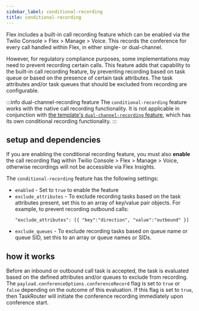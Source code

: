 ```yaml
---
sidebar_label: conditional-recording
title: conditional-recording
---
```


Flex includes a built-in call recording feature which can be enabled via the Twilio Console > Flex > Manage > Voice. This records the conference for every call handled within Flex, in either single- or dual-channel.

However, for regulatory compliance purposes, some implementations may need to prevent recording certain calls. This feature adds that capability to the built-in call recording feature, by preventing recording based on task queue or based on the presence of certain task attributes. The task attributes and/or task queues that should be excluded from recording are configurable.

:::info dual-channel-recording feature
The `conditional-recording` feature works with the native call recording functionality. It is not applicable in conjunction with [the template's `dual-channel-recording` feature](/feature-library/dual-channel-recording), which has its own conditional recording functionality.
:::

## setup and dependencies

If you are enabling the conditional recording feature, you must also **enable** the call recording flag within Twilio Console > Flex > Manage > Voice, otherwise recordings will not be accessible via Flex Insights.

The `conditional-recording` feature has the following settings:
- `enabled` - Set to `true` to enable the feature
- `exclude_attributes` - To exclude recording tasks based on the task attributes present, set this to an array of key/value pair objects. For example, to prevent recording outbound calls:
  ```
  "exclude_attributes": [{ "key":"direction", "value":"outbound" }]
  ```
- `exclude_queues` - To exclude recording tasks based on queue name or queue SID, set this to an array or queue names or SIDs.

## how it works

Before an inbound or outbound call task is accepted, the task is evaluated based on the defined attributes and/or queues to exclude from recording. The `payload.conferenceOptions.conferenceRecord` flag is set to `true` or `false` depending on the outcome of this evaluation. If this flag is set to `true`, then TaskRouter will initiate the conference recording immediately upon conference start.
